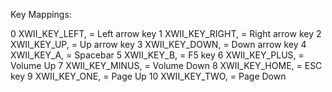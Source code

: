 Key Mappings:

0	XWII_KEY_LEFT, = Left arrow key
1	XWII_KEY_RIGHT, = Right arrow key
2	XWII_KEY_UP, = Up arrow key
3	XWII_KEY_DOWN, = Down arrow key
4	XWII_KEY_A, = Spacebar
5	XWII_KEY_B, = F5 key
6	XWII_KEY_PLUS, = Volume Up
7	XWII_KEY_MINUS, = Volume Down
8	XWII_KEY_HOME, = ESC key
9	XWII_KEY_ONE, = Page Up
10	XWII_KEY_TWO, = Page Down